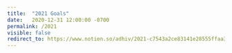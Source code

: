 ```yaml
---
title:  "2021 Goals"
date:   2020-12-31 12:00:00 -0700
permalink: /2021
visible: false
redirect_to: https://www.notion.so/adhiv/2021-c7543a2ce83141e28555ffaa33c23b92
---
```

